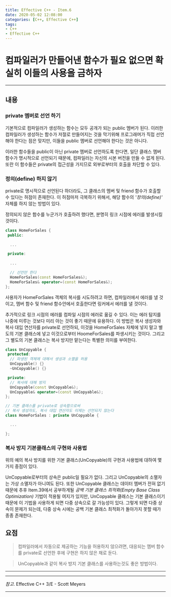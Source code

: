 ```yaml
---
title: Effective C++ - Item.6
date: 2020-05-02 12:08:00
categories: [C++, Effective C++]
tags:
- C++
- Effective C++
---
```


# 컴파일러가 만들어낸 함수가 필요 없으면 확실히 이들의 사용을 금하자

---

## 내용

### private 멤버로 선언 하기

기본적으로 컴파일러가 생성하는 함수는 모두 공개가 되는 public 멤버가 된다. 이러한 컴파일러가 생성하는 함수가 저절로 만들어지는 것을 막기위해 프로그래머가 직접 선언해야 한다는 점은 맞지만, 이들을 public 멤버로 선언해야 한다는 것은 아니다. 

이러한 함수들을 public이 아닌 private 멤버로 선언하도록 한다면, 일단 클래스 멤버 함수가 명시적으로 선언되기 때문에, 컴파일러는 자신의 시본 버전을 만들 수 없게 된다. 또란 이 함수들은 private의 접근성을 가지므로 외부로부터의 호출을 차단할 수 있다.

### 정의(define) 하지 않기

private로 명시적으로 선언된다 하더라도, 그 클래스의 멤버 및 friend 함수가 호출할 수 있다는 허점이 존재한다. 이 허점마저 극복하기 위해서, 해당 함수의 *'정의(define)'* 자체를 하지 않는 방법이 있다.

정의되지 않은 함수를 누군가가 호출하려 했다면, 분명히 링크 시점에 에러를 발생시킬 것이다.

```cpp
class HomeForSales {
 public:
    
  ...

 private:
    
  ...

  // 선언만 한다
  HomeForSales(const HomeForSales&);
  HomeForSales& operator=(const HomeForSales&);
};
```

사용자가 HomeForSales 객체의 복사를 시도하려고 하면, 컴파일러에서 에러를 낼 것이고, 멤버 함수 및 friend 함수안에서 호출한다면 링커에서 에러를 낼 것이다.

추가적으로 링크 시점의 에러를 컴파일 시점의 에러로 옮길 수 있다. 이는 에러 탐지를 나중에 미루는 것보다 미리 아는 것이 좋기 때문에 유용하다. 이 방법은 복사 생성자와 복사 대입 연산자를 private로 선언하되, 이것을 HomeForSales 자체에 넣지 말고 별도의 기본 클래스에 넣고 이것으로부터 HoomeForSales를 파생시키는 것이다. 그리고 그 별도의 기본 클래스는 복사 방지만 맡는다는 특별한 의미를 부여한다.

```cpp
class UnCopyable {
 protected:
  // 파생된 객체에 대해서 생성과 소멸을 허용
  UnCopyable() {}
  ~UnCopyable() {}

 private:
  // 복사에 대해 방지
  UnCopyable(const UnCopyable&);
  UnCopyable& operator=(const UnCopyable&);
};

// 기본 클래스를 private로 상속함으로써
// 복사 생성자도, 복사 대입 연산자도 이제는 선언되지 않는다
class HomeForSales : private UnCopyable {

  ...

};
```

### 복사 방지 기본클래스의 구현와 사용법

위의 예의 복사 방지를 위한 기본 클래스(UnCopyable)의 구현과 사용법에 대하여 몇가지 중점이 있다.

UnCopyable로부터의 상속은 public일 필요가 없다. 그리고 UnCopyable의 소멸자는 가상 소멸자가 아니여도 된다. 또한 UnCopyable 클래스는 데이터 멤버가 전혀 없기 때문에 추후 Item.39에서 공부하게될 *공백 기본 클래스 최적화(Empty Base Class Optimization)* 기법이 적용될 여지가 있지만, UnCopyable 클래스는 기본 클래스이기 때문에 이 기법을 사용하게 되면 다중 상속으로 갈 가능성이 있다. 그렇게 되면 다중 상속이 문제가 되는데, 다중 상속 시에는 공백 기본 클래스 최적화가 돌아가지 못할 때가 종종 존재한다.

## 요점

> 컴파일러에서 자동으로 제공하는 기능을 허용하지 않으려면, 대응되는 멤버 함수를 private로 선언한 후에 구현은 하지 않은 채로 둔다.

> UnCopyable과 같이 복사 방지 기본 클래스를 사용하는것도 좋은 방법이다.

---
---
*참고*. Effective C++ 3/E - Scott Meyers

---
